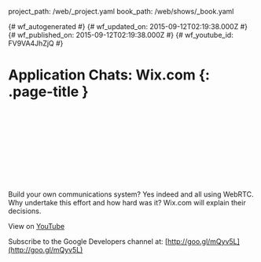 project_path: /web/_project.yaml
book_path: /web/shows/_book.yaml

{# wf_autogenerated #}
{# wf_updated_on: 2015-09-12T02:19:38.000Z #}
{# wf_published_on: 2015-09-12T02:19:38.000Z #}
{# wf_youtube_id: FV9VA4JhZjQ #}

# Application Chats: Wix.com {: .page-title }


<div class="video-wrapper">
  <iframe class="devsite-embedded-youtube-video" data-video-id="FV9VA4JhZjQ"
          data-autohide="1" data-showinfo="0" frameborder="0" allowfullscreen>
  </iframe>
</div>

Build your own communications system? Yes indeed and all using WebRTC. Why undertake this effort and how hard was it? Wix.com will explain their decisions.

View on [YouTube](https://youtu.be/FV9VA4JhZjQ)

Subscribe to the Google Developers channel at: [http://goo.gl/mQyv5L](http://goo.gl/mQyv5L)
